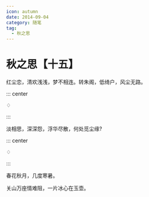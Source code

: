 ```yaml
---
icon: autumn
date: 2014-09-04
category: 随笔
tag:
  - 秋之思
---
```


# 秋之思【十五】

红尘恋，清欢浅浅，梦不相连。转朱阁，低绮户，风尘无路。

::: center

♢

:::

淡相思，深深怨，浮华尽散，何处觅尘缘?

::: center

♢

:::

春花秋月，几度寒暑。

关山万座情难阻，一片冰心在玉壶。
